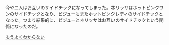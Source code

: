<!-- title: 敵同士から恋人へ？ -->
<!-- relationship: Marriage -->

今や二人はお互いのサイドチックになってしまった。ネリッサはホットピンクワンのサイドチックとなり、ビジューもまたホットピンクレディのサイドチックとなった。つまり結果的に、ビジューとネリッサはお互いのサイドチックという関係になったのだ。

[もうよくわからない](#embed:https://www.youtube.com/live/5o4TerH2bVI?feature=shared&t=12141)
